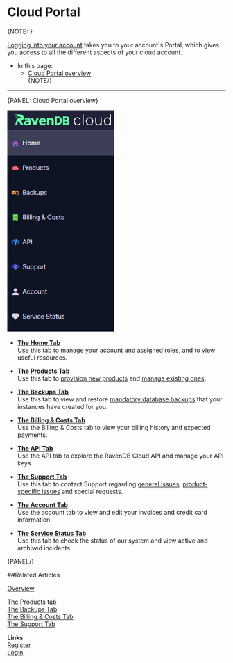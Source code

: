 # Cloud Portal  

{NOTE: }

[Logging into your account](../../cloud/cloud-overview#login-to-your-account)
takes you to your account's Portal, which gives you access to all the different aspects of your cloud account.

* In this page:
    * [Cloud Portal overview](../../cloud/portal/cloud-portal#cloud-portal-overview)  
{NOTE/}

---

{PANEL: Cloud Portal overview}

!["Figure 1 - Cloud Portal overview"](images\portal-tabs.png "Figure 1 - Cloud Portal overview")

* **[The Home Tab](../../cloud/portal/cloud-portal-home-tab)**  
  Use this tab to manage your account and assigned roles, and to view useful resources.

* **[The Products Tab](../../cloud/portal/cloud-portal-products-tab)**  
  Use this tab to [provision new products](../../cloud/portal/cloud-portal-products-tab#provisioning-a-new-product) and
  [manage existing ones](../../cloud/portal/cloud-portal-products-tab#managing-an-existing-product).  

* **[The Backups Tab](../../cloud/portal/cloud-portal-backups-tab)**  
  Use this tab to view and restore [mandatory database backups](../../cloud/cloud-backup-and-restore#the-mandatory-backup-routine)
  that your instances have created for you.

* **[The Billing & Costs Tab](../../cloud/portal/cloud-portal-billing-tab)**  
  Use the Billing & Costs tab to view your billing history and expected payments.

* **[The API Tab](../../cloud/portal/cloud-portal-billing-tab)**  
  Use the API tab to explore the RavenDB Cloud API and manage your API keys.

* **[The Support Tab](../../cloud/portal/cloud-portal-support-tab)**  
  Use this tab to contact Support regarding [general issues](../../cloud/portal/cloud-portal-support-tab#submit-a-general-support-call),
  [product-specific issues](../../cloud/portal/cloud-portal-support-tab#submit-a-product-specific-support-call) and special requests.

* **[The Account Tab](../../cloud/portal/cloud-portal-account-tab)**  
  Use the account tab to view and edit your invoices and credit card information.

* **[The Service Status Tab](https://status.ravendb.net/)**  
  Use this tab to check the status of our system and view active and archived incidents.

{PANEL/}

##Related Articles

[Overview](../../cloud/cloud-overview)

[The Products tab](../../cloud/portal/cloud-portal-products-tab)  
[The Backups Tab](../../cloud/portal/cloud-portal-backups-tab)  
[The Billing & Costs Tab](../../cloud/portal/cloud-portal-billing-tab)  
[The Support Tab](../../cloud/portal/cloud-portal-support-tab)

**Links**  
[Register]( https://cloud.ravendb.net/user/register)  
[Login]( https://cloud.ravendb.net/user/login)  
